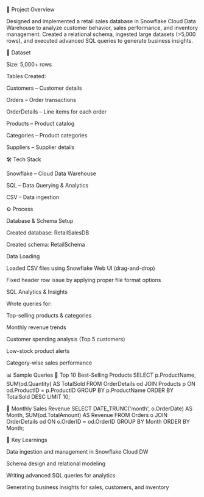 📌 Project Overview

Designed and implemented a retail sales database in Snowflake Cloud Data Warehouse to analyze customer behavior, sales performance, and inventory management. Created a relational schema, ingested large datasets (>5,000 rows), and executed advanced SQL queries to generate business insights.

📂 Dataset

Size: 5,000+ rows

Tables Created:

Customers – Customer details

Orders – Order transactions

OrderDetails – Line items for each order

Products – Product catalog

Categories – Product categories

Suppliers – Supplier details

🛠️ Tech Stack

Snowflake – Cloud Data Warehouse

SQL – Data Querying & Analytics

CSV – Data ingestion

⚙️ Process

Database & Schema Setup

Created database: RetailSalesDB

Created schema: RetailSchema

Data Loading

Loaded CSV files using Snowflake Web UI (drag-and-drop)

Fixed header row issue by applying proper file format options

SQL Analytics & Insights

Wrote queries for:

Top-selling products & categories

Monthly revenue trends

Customer spending analysis (Top 5 customers)

Low-stock product alerts

Category-wise sales performance

📊 Sample Queries
🔹 Top 10 Best-Selling Products
SELECT p.ProductName, SUM(od.Quantity) AS TotalSold
FROM OrderDetails od
JOIN Products p ON od.ProductID = p.ProductID
GROUP BY p.ProductName
ORDER BY TotalSold DESC
LIMIT 10;

🔹 Monthly Sales Revenue
SELECT DATE_TRUNC('month', o.OrderDate) AS Month,
       SUM(od.TotalAmount) AS Revenue
FROM Orders o
JOIN OrderDetails od ON o.OrderID = od.OrderID
GROUP BY Month
ORDER BY Month;

🎯 Key Learnings

Data ingestion and management in Snowflake Cloud DW

Schema design and relational modeling

Writing advanced SQL queries for analytics

Generating business insights for sales, customers, and inventory
